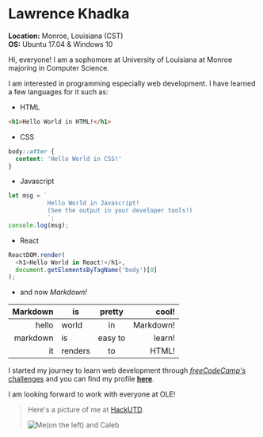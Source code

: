 # Lawrence Khadka

**Location:** Monroe, Louisiana (CST)  
**OS:** Ubuntu 17.04 & Windows 10

Hi, everyone! I am a sophomore at University of Louisiana at Monroe majoring in Computer Science.

I am interested in programming especially web development. I have learned a few languages for it such as:
* HTML
```html
<h1>Hello World in HTML!</h1>
```

* CSS
```css
body::after {
  content: 'Hello World in CSS!'
}
```

* Javascript
```javascript 
let msg = `
           Hello World in Javascript!
           (See the output in your developer tools!)
           `;
console.log(msg);
```

* React
```javascript
ReactDOM.render(
  <h1>Hello World in React!</h1>,
  document.getElementsByTagName('body')[0]
);
```
* and now _Markdown!_

| Markdown    | is      | pretty   | cool!     |
| -----------:|---------|:--------:|----------:|
| hello       | world   | in       | Markdown! |
| markdown    | is      | easy to  | learn!    |
| it          | renders | to       | HTML!     |
 
I started my journey to learn web development through [_freeCodeCamp's_ challenges](https://www.freecodecamp.com) and you can find my profile [**here**](https://www.freecodecamp.com/lkhadka).
 
I am looking forward to work with everyone at OLE!

>Here's a picture of me at [HackUTD](http://hackutd.co/).  
>
>![Me(on the left) and Caleb][HackUTD Photo]

[HackUTD Photo]: https://scontent-dft4-2.xx.fbcdn.net/v/t1.0-9/17190698_1401481343235873_5139037730903466408_n.jpg?oh=0b31ad884e5d0bb630236df301514873&oe=59E429AF
